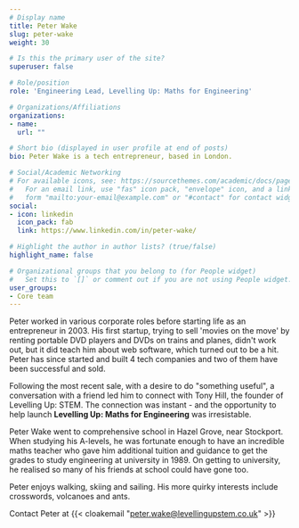 ```yaml
---
# Display name
title: Peter Wake
slug: peter-wake
weight: 30

# Is this the primary user of the site?
superuser: false

# Role/position
role: 'Engineering Lead, Levelling Up: Maths for Engineering'

# Organizations/Affiliations
organizations:
- name:
  url: ""

# Short bio (displayed in user profile at end of posts)
bio: Peter Wake is a tech entrepreneur, based in London.

# Social/Academic Networking
# For available icons, see: https://sourcethemes.com/academic/docs/page-builder/#icons
#   For an email link, use "fas" icon pack, "envelope" icon, and a link in the
#   form "mailto:your-email@example.com" or "#contact" for contact widget.
social:
- icon: linkedin
  icon_pack: fab
  link: https://www.linkedin.com/in/peter-wake/

# Highlight the author in author lists? (true/false)
highlight_name: false

# Organizational groups that you belong to (for People widget)
#   Set this to `[]` or comment out if you are not using People widget.
user_groups:
- Core team
---
```


Peter worked in various corporate roles before starting life as an entrepreneur in 2003. His first startup, trying to sell 'movies on the move' by renting portable DVD players and DVDs on trains and planes, didn't work out, but it did teach him about web software, which turned out to be a hit. Peter has since started and built 4 tech companies and two of them have been successful and sold.

Following the most recent sale, with a desire to do "something useful", a conversation with a friend led him to connect with Tony Hill, the founder of Levelling Up: STEM. The connection was instant - and the opportunity to help launch **Levelling Up: Maths for Engineering** was irresistable.

Peter Wake went to comprehensive school in Hazel Grove, near Stockport. When studying his A-levels, he was fortunate enough to have an incredible maths teacher who gave him additional tuition and guidance to get the grades to study engineering at university in 1989. On getting to university, he realised so many of his friends at school could have gone too.

Peter enjoys walking, skiing and sailing. His more quirky interests include crosswords, volcanoes and ants.

Contact Peter at {{< cloakemail "peter.wake@levellingupstem.co.uk" >}}

